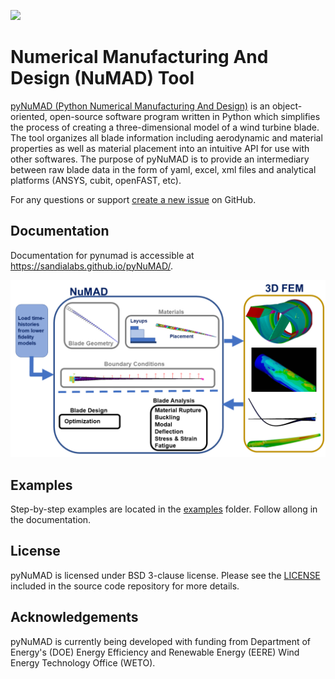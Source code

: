 ![](docs/source/_static/images/NuMAD-header.png) 
# Numerical Manufacturing And Design (NuMAD) Tool 
[pyNuMAD (Python Numerical Manufacturing And Design)](https://github.com/sandialabs/pyNuMAD) is an object-oriented, open-source software program written in Python which simplifies the process of creating a three-dimensional model of a wind turbine blade. The tool organizes all blade information including aerodynamic and material properties as well as material placement into an
intuitive API for use with other softwares. The purpose of pyNuMAD is to provide an intermediary between raw blade data in the form of yaml, excel, xml files and analytical platforms
(ANSYS, cubit, openFAST, etc).

For any questions or support [create a new issue](https://github.com/sandialabs/pyNuMAD/issues/new) on GitHub.

## Documentation
Documentation for pynumad is accessible at https://sandialabs.github.io/pyNuMAD/.

![](docs/_static/images/NuMADoverview.png)

## Examples

Step-by-step examples are located in the [examples](XXX) folder. Follow allong in the documentation.

## License

pyNuMAD is licensed under BSD 3-clause license. Please see the
[LICENSE](https://github.com/sandialabs/pyNuMAD/blob/main/LICENSE) included in
the source code repository for more details.

## Acknowledgements 

pyNuMAD is currently being developed with funding from Department of Energy's
(DOE) Energy Efficiency and Renewable Energy (EERE) Wind Energy Technology Office (WETO). 
